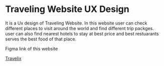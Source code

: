 # Traveling Website UX Design

It is a Ux design of Traveling Website. In this website user can check different places to visit around the world and find different trip packges. user can also find nearest hotels to stay at best price and best restuarants serves the best food of that place. 

Figma link of this website 

[Travelix](https://www.figma.com/file/q8MaOZNDhka6FZzX6mxeNA/Untitled?type=design&node-id=0%3A1&t=dvbqZ6vcwVs2zvXL-1)
